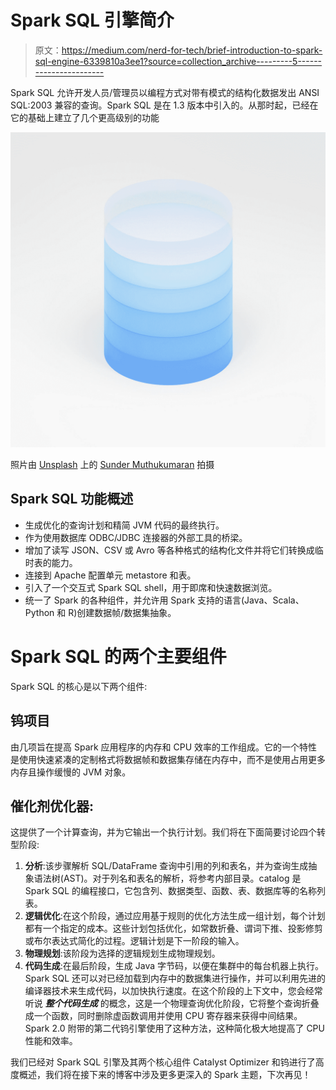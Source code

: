 # Spark SQL 引擎简介

> 原文：<https://medium.com/nerd-for-tech/brief-introduction-to-spark-sql-engine-6339810a3ee1?source=collection_archive---------5----------------------->

Spark SQL 允许开发人员/管理员以编程方式对带有模式的结构化数据发出 ANSI SQL:2003 兼容的查询。Spark SQL 是在 1.3 版本中引入的。从那时起，已经在它的基础上建立了几个更高级别的功能

![](img/0f7ded913522cc27b5e3ff890fb27fb2.png)

照片由 [Unsplash](https://unsplash.com?utm_source=medium&utm_medium=referral) 上的 [Sunder Muthukumaran](https://unsplash.com/@sunder_2k25?utm_source=medium&utm_medium=referral) 拍摄

## Spark SQL 功能概述

*   生成优化的查询计划和精简 JVM 代码的最终执行。
*   作为使用数据库 ODBC/JDBC 连接器的外部工具的桥梁。
*   增加了读写 JSON、CSV 或 Avro 等各种格式的结构化文件并将它们转换成临时表的能力。
*   连接到 Apache 配置单元 metastore 和表。
*   引入了一个交互式 Spark SQL shell，用于即席和快速数据浏览。
*   统一了 Spark 的各种组件，并允许用 Spark 支持的语言(Java、Scala、Python 和 R)创建数据帧/数据集抽象。

# Spark SQL 的两个主要组件

Spark SQL 的核心是以下两个组件:

## **钨项目**

由几项旨在提高 Spark 应用程序的内存和 CPU 效率的工作组成。它的一个特性是使用快速紧凑的定制格式将数据帧和数据集存储在内存中，而不是使用占用更多内存且操作缓慢的 JVM 对象。

## **催化剂优化器**:

这提供了一个计算查询，并为它输出一个执行计划。我们将在下面简要讨论四个转型阶段:

1.  **分析**:该步骤解析 SQL/DataFrame 查询中引用的列和表名，并为查询生成抽象语法树(AST)。对于列名和表名的解析，将参考内部目录。catalog 是 Spark SQL 的编程接口，它包含列、数据类型、函数、表、数据库等的名称列表。
2.  **逻辑优化**:在这个阶段，通过应用基于规则的优化方法生成一组计划，每个计划都有一个指定的成本。这些计划包括优化，如常数折叠、谓词下推、投影修剪或布尔表达式简化的过程。逻辑计划是下一阶段的输入。
3.  **物理规划**:该阶段为选择的逻辑规划生成物理规划。
4.  **代码生成**:在最后阶段，生成 Java 字节码，以便在集群中的每台机器上执行。Spark SQL 还可以对已经加载到内存中的数据集进行操作，并可以利用先进的编译器技术来生成代码，以加快执行速度。在这个阶段的上下文中，您会经常听说 ***整个代码生成*** 的概念，这是一个物理查询优化阶段，它将整个查询折叠成一个函数，同时删除虚函数调用并使用 CPU 寄存器来获得中间结果。Spark 2.0 附带的第二代钨引擎使用了这种方法，这种简化极大地提高了 CPU 性能和效率。

我们已经对 Spark SQL 引擎及其两个核心组件 Catalyst Optimizer 和钨进行了高度概述，我们将在接下来的博客中涉及更多更深入的 Spark 主题，下次再见！